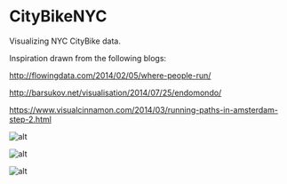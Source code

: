 # CityBikeNYC

Visualizing NYC CityBike data.

Inspiration drawn from the following blogs:

http://flowingdata.com/2014/02/05/where-people-run/

http://barsukov.net/visualisation/2014/07/25/endomondo/

https://www.visualcinnamon.com/2014/03/running-paths-in-amsterdam-step-2.html


![alt](CityBikeNYC/ASSETS/DC-feature.png)

![alt](CityBikeNYC/ASSETS/examples.png)

![alt](CityBikeNYC/ASSETS/copenhagen.png)
